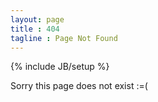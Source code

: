 ```yaml
---
layout: page
title : 404
tagline : Page Not Found
---
```

{% include JB/setup %}

<!-- Google Adsense -->
<script async src="//pagead2.googlesyndication.com/pagead/js/adsbygoogle.js"></script>
<!-- Incognitech AdSense -->
<ins class="adsbygoogle"
     style="display:block"
     data-ad-client="ca-pub-2157482864791682"
     data-ad-slot="3785934257"
     data-ad-format="auto"></ins>
<script>
(adsbygoogle = window.adsbygoogle || []).push({});
</script>

Sorry this page does not exist :=(

<!-- Google Adsense -->
<script async src="//pagead2.googlesyndication.com/pagead/js/adsbygoogle.js"></script>
<!-- Incognitech AdSense -->
<ins class="adsbygoogle"
     style="display:block"
     data-ad-client="ca-pub-2157482864791682"
     data-ad-slot="3785934257"
     data-ad-format="auto"></ins>
<script>
(adsbygoogle = window.adsbygoogle || []).push({});
</script>
